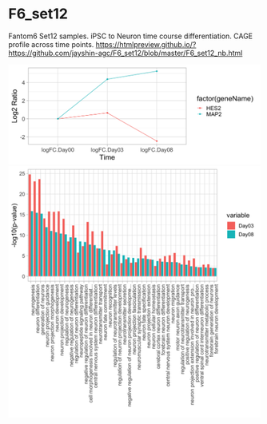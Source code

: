 # F6_set12
Fantom6 Set12 samples. iPSC to Neuron time course differentiation. CAGE profile across time points.
https://htmlpreview.github.io/?https://github.com/jayshin-agc/F6_set12/blob/master/F6_set12_nb.html

![control genes](https://github.com/jayshin-agc/F6_set12/blob/master/figure-html/unnamed-chunk-5-1.png)
![GO_output](https://github.com/jayshin-agc/F6_set12/blob/master/figure-html/unnamed-chunk-7-1.png)
